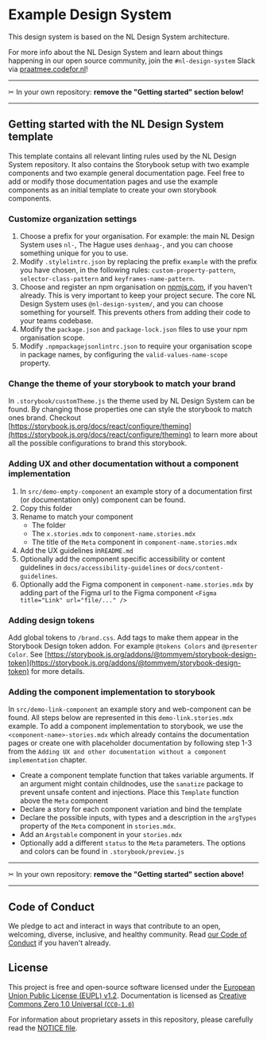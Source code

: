 <!-- @license CC0-1.0 -->

# Example Design System

This design system is based on the NL Design System architecture.

For more info about the NL Design System and learn about things happening in our open source community, join the `#nl-design-system` Slack via [praatmee.codefor.nl](https://praatmee.codefor.nl)!

---

✂ In your own repository: **remove the "Getting started" section below!**

---

## Getting started with the NL Design System template

This template contains all relevant linting rules used by the NL Design System repository.
It also contains the Storybook setup with two example components and two example general documentation page.
Feel free to add or modify those documentation pages and use the example components as an initial template to create your own storybook components.

### Customize organization settings

1. Choose a prefix for your organisation. For example: the main NL Design System uses `nl-`, The Hague uses `denhaag-`, and you can choose something unique for you to use.
2. Modify `.stylelintrc.json` by replacing the prefix `example` with the prefix you have chosen, in the following rules: `custom-property-pattern`, `selector-class-pattern` and `keyframes-name-pattern`.
3. Choose and register an npm organisation on [npmjs.com](https://www.npmjs.com/org/create), if you haven't already. This is very important to keep your project secure. The core NL Design System uses `@nl-design-system/`, and you can choose something for yourself. This prevents others from adding their code to your teams codebase.
4. Modify the `package.json` and `package-lock.json` files to use your npm organisation scope.
5. Modify `.npmpackagejsonlintrc.json` to require your organisation scope in package names, by configuring the `valid-values-name-scope` property.

### Change the theme of your storybook to match your brand

In `.storybook/customTheme.js` the theme used by NL Design System can be found. By changing those properties one can style the storybook to match ones brand. Checkout [https://storybook.js.org/docs/react/configure/theming](https://storybook.js.org/docs/react/configure/theming) to learn more about all the possible configurations to brand this storybook.

### Adding UX and other documentation without a component implementation

1. In `src/demo-empty-component` an example story of a documentation first (or documentation only) component can be found.
2. Copy this folder
3. Rename to match your component
   - The folder
   - The `x.stories.mdx` to `component-name.stories.mdx`
   - The title of the `Meta` component in `component-name.stories.mdx`
4. Add the UX guidelines in`README.md`
5. Optionally add the component specific accessibility or content guidelines in `docs/accessibility-guidelines` or `docs/content-guidelines`.
6. Optionally add the Figma component in `component-name.stories.mdx` by adding part of the Figma url to the Figma component `<Figma title="Link" url="file/..." />`

### Adding design tokens

Add global tokens to `/brand.css`. Add tags to make them appear in the Storybook Design token addon. For example `@tokens Colors` and `@presenter Color`. See [https://storybook.js.org/addons/@tommyem/storybook-design-token](https://storybook.js.org/addons/@tommyem/storybook-design-token) for more details.

### Adding the component implementation to storybook

In `src/demo-link-component` an example story and web-component can be found. All steps below are represented in this `demo-link.stories.mdx` example.
To add a component implementation to storybook, we use the `<component-name>-stories.mdx` which already contains the documentation pages or create one with placeholder documentation by following step 1-3 from the `Adding UX and other documentation without a component implementation` chapter.

- Create a component template function that takes variable arguments. If an argument might contain childnodes, use the `sanatize` package to prevent unsafe content and injections. Place this `Template` function above the `Meta` component
- Declare a story for each component variation and bind the template
- Declare the possible inputs, with types and a description in the `argTypes` property of the `Meta` component in `stories.mdx`.
- Add an `Argstable` component in your `stories.mdx`
- Optionally add a different `status` to the `Meta` parameters. The options and colors can be found in `.storybook/preview.js`

---

✂ In your own repository: **remove the "Getting started" section above!**

---

## Code of Conduct

We pledge to act and interact in ways that contribute to an open, welcoming, diverse, inclusive, and healthy community. Read [our Code of Conduct](CODE_OF_CONDUCT.md) if you haven't already.

## License

This project is free and open-source software licensed under the [European Union Public License (EUPL) v1.2](LICENSE.md). Documentation is licensed as [Creative Commons Zero 1.0 Universal (`CC0-1.0`)](https://creativecommons.org/publicdomain/zero/1.0/legalcode)

For information about proprietary assets in this repository, please carefully read the [NOTICE file](NOTICE.md).
